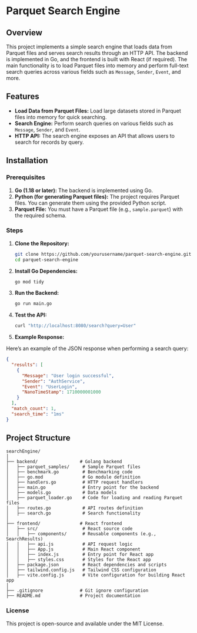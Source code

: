 # Parquet Search Engine

## Overview

This project implements a simple search engine that loads data from Parquet files and serves search results through an HTTP API. The backend is implemented in Go, and the frontend is built with React (if required). The main functionality is to load Parquet files into memory and perform full-text search queries across various fields such as `Message`, `Sender`, `Event`, and more.

## Features

- **Load Data from Parquet Files:** Load large datasets stored in Parquet files into memory for quick searching.
- **Search Engine:** Perform search queries on various fields such as `Message`, `Sender`, and `Event`.
- **HTTP API:** The search engine exposes an API that allows users to search for records by query.

## Installation

### Prerequisites

1. **Go (1.18 or later):** The backend is implemented using Go.
2. **Python (for generating Parquet files):** The project requires Parquet files. You can generate them using the provided Python script.
3. **Parquet File:** You must have a Parquet file (e.g., `sample.parquet`) with the required schema.

### Steps

1. **Clone the Repository:**

   ```bash
   git clone https://github.com/yourusername/parquet-search-engine.git
   cd parquet-search-engine

2. **Install Go Dependencies:**

   ```bash
   go mod tidy
   
3. **Run the Backend:**

   ```bash
   go run main.go

4. **Test the API:**

    ```bash
   curl "http://localhost:8080/search?query=User"
   
5. **Example Response:**

Here’s an example of the JSON response when performing a search query:

```json
{
  "results": [
    {
      "Message": "User login successful",
      "Sender": "AuthService",
      "Event": "UserLogin",
      "NanoTimeStamp": 1710000001000
    }
  ],
  "match_count": 1,
  "search_time": "1ms"
}
```

## Project Structure

```plaintext
searchEngine/
│
├── backend/                # Golang backend
│   ├── parquet_samples/     # Sample Parquet files
│   ├── benchmark.go         # Benchmarking code
│   ├── go.mod               # Go module definition
│   ├── handlers.go          # HTTP request handlers
│   ├── main.go              # Entry point for the backend
│   ├── models.go            # Data models
│   ├── parquet_loader.go    # Code for loading and reading Parquet files
│   ├── routes.go            # API routes definition
│   ├── search.go            # Search functionality
│
├── frontend/               # React frontend
│   ├── src/                 # React source code
│   │   ├── components/      # Reusable components (e.g., SearchResults)
│   │   ├── api.js           # API request logic
│   │   ├── App.js           # Main React component
│   │   ├── index.js         # Entry point for React app
│   │   ├── styles.css       # Styles for the React app
│   ├── package.json         # React dependencies and scripts
│   ├── tailwind.config.js   # Tailwind CSS configuration
│   ├── vite.config.js       # Vite configuration for building React app
│
├── .gitignore              # Git ignore configuration
├── README.md               # Project documentation
```

### License
This project is open-source and available under the MIT License.
